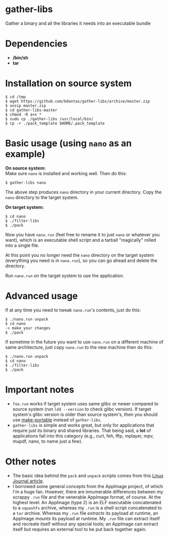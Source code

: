 # gather-libs
Gather a binary and all the libraries it needs into an executable bundle

# Dependencies
- **/bin/sh**
- **tar**

# Installation on source system
```
$ cd /tmp
$ wget https://github.com/bdantas/gather-libs/archive/master.zip
$ unzip master.zip
$ cd gather-libs-master
$ chmod -R a+x *
$ sudo cp ./gather-libs /usr/local/bin/
$ cp -r ./pack_template $HOME/.pack_template
```

# Basic usage (using `nano` as an example)
**On source system:**  
Make sure `nano` is installed and working well. Then do this:
```
$ gather-libs nano
```
The above step produces `nano` directory in your current directory. Copy the `nano` directory to the target system.

**On target system:**
```
$ cd nano
$ ./filter-libs
$ ./pack
```

Now you have `nano.run` (feel free to rename it to just `nano` or whatever you want), which is an executable shell script and a tarball "magically" rolled into a single file.

At this point you no longer need the `nano` directory on the target system (everything you need is in `nano.run`), so you can go ahead and delete the directory.

Run `nano.run` on the target system to use the application.

# Advanced usage
If at any time you need to tweak `nano.run`'s contents, just do this:
```
$ ./nano.run unpack
$ cd nano
-> make your changes
$ ./pack
```

If sometime in the future you want to use `nano.run` on a different machine of same architecture, just copy `nano.run` to the new machine then do this:
```
$ ./nano.run unpack
$ cd nano
$ ./filter-libs
$ ./pack
```

# Important notes
- `foo.run` works if target system uses same glibc or newer compared to source system (run `ldd --version` to check glibc version). If target system's glibc version is older than source system's, then you should use [make-portable](https://github.com/bdantas/make-portable) instead of `gather-libs`.
- `gather-libs` is simple and works great, but only for applications that require just its binary and shared libraries. That being said, a **lot** of applications fall into this category (e.g., curl, feh, lftp, mplayer, mpv, mupdf, nano, to name just a few).  

# Other notes
- The basic idea behind the `pack` and `unpack` scripts comes from this [Linux Journal article](https://www.linuxjournal.com/node/1005818).
- I borrowed some general concepts from the AppImage project, of which I'm a huge fan. However, there are innumerable differences between my scrappy `.run` file and the venerable AppImage format, of course. At the highest level: An AppImage (type 2) is an ELF executable concatenated to a `squashfs` archive, whereas my `.run` is a shell script concatenated to a `tar` archive. Whereas my `.run` file _extracts_ its payload at runtime, an AppImage _mounts_ its payload at runtime. My `.run` file can extract itself and recreate itself without any special tools; an AppImage can extract itself but requires an external tool to be put back together again.
